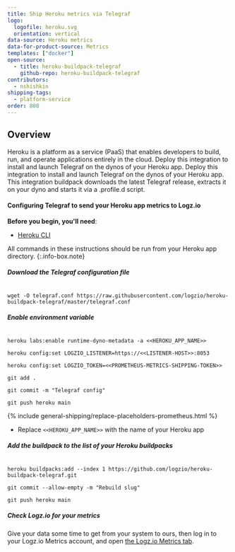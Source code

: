 ```yaml
---
title: Ship Heroku metrics via Telegraf
logo:
  logofile: heroku.svg
  orientation: vertical
data-source: Heroku metrics
data-for-product-source: Metrics
templates: ["docker"]
open-source:
  - title: heroku-buildpack-telegraf
    github-repo: heroku-buildpack-telegraf
contributors:
  - nshishkin
shipping-tags:
  - platform-service
order: 800
---
```


## Overview

Heroku is a platform as a service (PaaS) that enables developers to build, run, and operate applications entirely in the cloud. Deploy this integration to install and launch Telegraf on the dynos of your Heroku app. Deploy this integration to install and launch Telegraf on the dynos of your Heroku app. This integration buildpack downloads the latest Telegraf release, extracts it on your dyno and starts it via a .profile.d script.

#### Configuring Telegraf to send your Heroku app metrics to Logz.io

**Before you begin, you'll need**:

* [Heroku CLI](https://devcenter.heroku.com/articles/heroku-cli#download-and-install)

<div class="tasklist">

<!-- info-box-start:info -->
All commands in these instructions should be run from your Heroku app directory.
{:.info-box.note}
<!-- info-box-end -->

##### Download the Telegraf configuration file

``` shell

wget -O telegraf.conf https://raw.githubusercontent.com/logzio/heroku-buildpack-telegraf/master/telegraf.conf

```

##### Enable environment variable

``` shell

heroku labs:enable runtime-dyno-metadata -a <<HEROKU_APP_NAME>>

heroku config:set LOGZIO_LISTENER=https://<<LISTENER-HOST>>:8053   

heroku config:set LOGZIO_TOKEN=<<PROMETHEUS-METRICS-SHIPPING-TOKEN>>

git add .

git commit -m "Telegraf config" 

git push heroku main

```

{% include general-shipping/replace-placeholders-prometheus.html %}
* Replace `<<HEROKU_APP_NAME>>` with the name of your Heroku app

##### Add the buildpack to the list of your Heroku buildpacks

``` shell

heroku buildpacks:add --index 1 https://github.com/logzio/heroku-buildpack-telegraf.git

git commit --allow-empty -m "Rebuild slug"

git push heroku main

```

##### Check Logz.io for your metrics

Give your data some time to get from your system to ours, then log in to your Logz.io Metrics account, and open [the Logz.io Metrics tab](https://app.logz.io/#/dashboard/metrics/).


</div>
